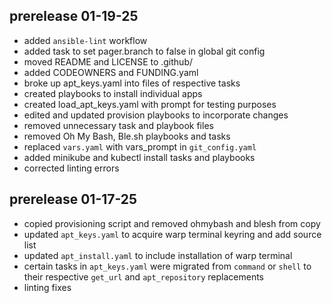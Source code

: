 ## prerelease 01-19-25
- added `ansible-lint` workflow
- added task to set pager.branch to false in global git config
- moved README and LICENSE to .github/
- added CODEOWNERS and FUNDING.yaml
- broke up apt_keys.yaml into files of respective tasks
- created playbooks to install individual apps
- created load_apt_keys.yaml with prompt for testing purposes
- edited and updated provision playbooks to incorporate changes
- removed unnecessary task and playbook files
- removed Oh My Bash, Ble.sh playbooks and tasks
- replaced `vars.yaml` with vars_prompt in `git_config.yaml`
- added minikube and kubectl install tasks and playbooks
- corrected linting errors

## prerelease 01-17-25
- copied provisioning script and removed ohmybash and blesh from copy
- updated `apt_keys.yaml` to acquire warp terminal keyring and add source list
- updated `apt_install.yaml` to include installation of warp terminal
- certain tasks in `apt_keys.yaml` were migrated from `command` or `shell` to 
    their respective `get_url` and `apt_repository` replacements
- linting fixes